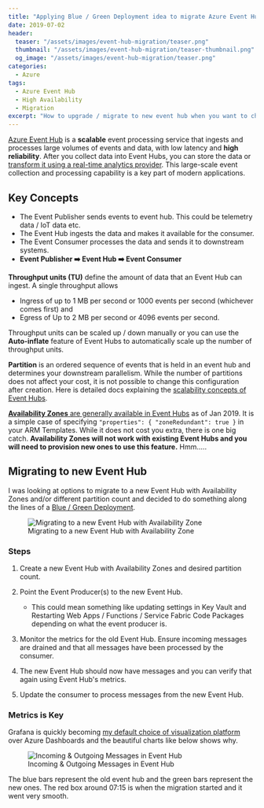 ```yaml
---
title: "Applying Blue / Green Deployment idea to migrate Azure Event Hubs"
date: 2019-07-02
header:
  teaser: "/assets/images/event-hub-migration/teaser.png"
  thumbnail: "/assets/images/event-hub-migration/teaser-thumbnail.png"
  og_image: "/assets/images/event-hub-migration/teaser.png"
categories:
  - Azure
tags:
  - Azure Event Hub
  - High Availability
  - Migration
excerpt: "How to upgrade / migrate to new event hub when you want to change partition count and / or utilize availability zones using the blue / green deployment strategy."
---
```


[Azure Event Hub](https://docs.microsoft.com/en-us/azure/event-hubs/event-hubs-about) is a **scalable** event processing service that ingests and processes large volumes of events and data, with low latency and **high reliability**. After you collect data into Event Hubs, you can store the data or [transform it using a real-time analytics provider](https://docs.microsoft.com/en-us/azure/data-explorer/ingest-data-event-hub). This large-scale event collection and processing capability is a key part of modern applications.

## Key Concepts

- The Event Publisher sends events to event hub. This could be telemetry data / IoT data etc.
- The Event Hub ingests the data and makes it available for the consumer.
- The Event Consumer processes the data and sends it to downstream systems.
- **Event Publisher :arrow_right: Event Hub :arrow_right: Event Consumer**

**Throughput units (TU)** define the amount of data that an Event Hub can ingest. A single throughput allows

- Ingress of up to 1 MB per second or 1000 events per second (whichever comes first) and
- Egress of Up to 2 MB per second or 4096 events per second.

Throughput units can be scaled up / down manually or you can use the **Auto-inflate** feature of Event Hubs to automatically scale up the number of throughput units.

**Partition** is an ordered sequence of events that is held in an event hub and determines your downstream parallelism. While the number of partitions does not affect your cost, it is not possible to change this configuration after creation. Here is detailed docs explaining the [scalability concepts of Event Hubs](https://docs.microsoft.com/en-us/azure/event-hubs/event-hubs-scalability).

[**Availability Zones** are generally available in Event Hubs](https://azure.microsoft.com/en-us/blog/azure-service-bus-and-azure-event-hubs-expand-availability/) as of Jan 2019. It is a simple case of specifying `"properties": { "zoneRedundant": true }` in your ARM Templates. While it does not cost you extra, there is one big catch. **Availability Zones will not work with existing Event Hubs and you will need to provision new ones to use this feature.** Hmm.....

## Migrating to new Event Hub

I was looking at options to migrate to a new Event Hub with Availability Zones and/or different partition count and decided to do something along the lines of a [Blue / Green Deployment](https://docs.cloudfoundry.org/devguide/deploy-apps/blue-green.html).

<figure>
  <img class="lazyload" data-src="/assets/images/event-hub-migration/event-hub-migration-availability-zone.png"
  src="/assets/images/loadingicon.gif" alt="Migrating to a new Event Hub with Availability Zone"/>
  <figcaption>Migrating to a new Event Hub with Availability Zone</figcaption>
</figure>

### Steps

1. Create a new Event Hub with Availability Zones and desired partition count.

2. Point the Event Producer(s) to the new Event Hub.
   - This could mean something like updating settings in Key Vault and Restarting Web Apps / Functions / Service Fabric Code Packages depending on what the event producer is.

3. Monitor the metrics for the old Event Hub. Ensure incoming messages are drained and that all messages have been processed by the consumer.

4. The new Event Hub should now have messages and you can verify that again using Event Hub's metrics.

5. Update the consumer to process messages from the new Event Hub.

### Metrics is Key

Grafana is quickly becoming [my default choice of visualization platform](https://www.gurucharan.in/azure/up-your-azure-monitoring-game-with-azure-data-source-for-grafana/) over Azure Dashboards and the beautiful charts like below shows why.

<figure>
  <img class="lazyload" data-src="/assets/images/event-hub-migration/azure-event-hub-grafana-charts.png"
  src="/assets/images/loadingicon.gif" alt="Incoming & Outgoing Messages in Event Hub"/>
  <figcaption>Incoming & Outgoing Messages in Event Hub</figcaption>
</figure>

The blue bars represent the old event hub and the green bars represent the new ones. The red box around 07:15 is when the migration started and it went very smooth.
